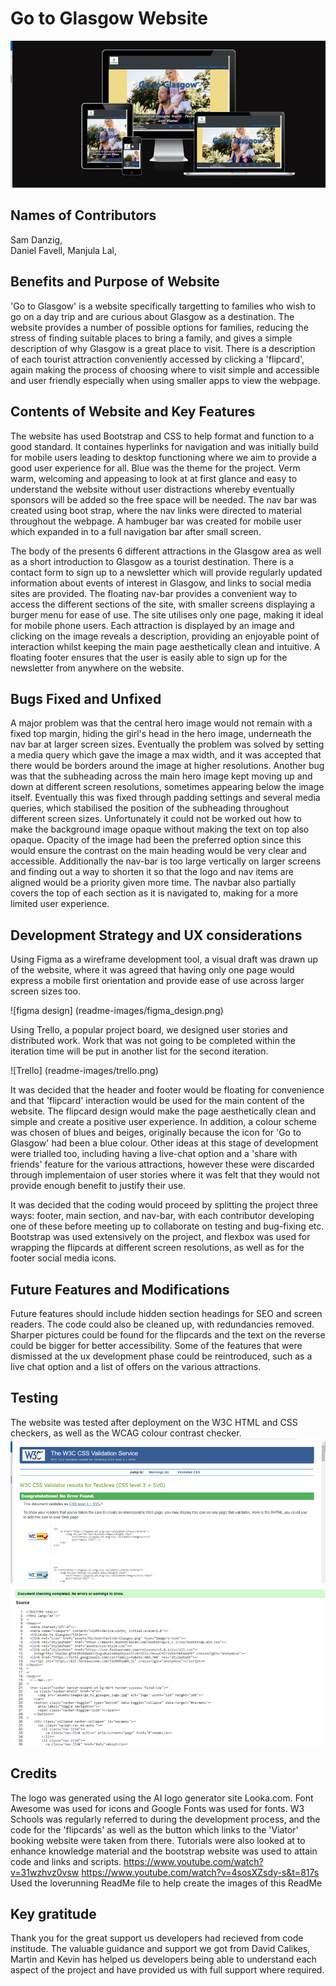 # Go to Glasgow Website
![Go to Glasgow Mock up](readme-images/responsivepic.png)
## Names of Contributors

Sam Danzig,  
Daniel Favell,
Manjula Lal,


## Benefits and Purpose of Website

'Go to Glasgow' is a website specifically targetting to families who wish to go on a day trip and are curious about Glasgow as a destination. The website provides a number of possible options for families, reducing the stress of finding suitable places to bring a family, and gives a simple description of why Glasgow is a great place to visit. There is a description of each tourist attraction conveniently accessed by clicking a 'flipcard', again making the process of choosing where to visit simple and accessible and user friendly especially when using smaller apps to view the webpage. 

## Contents of Website and Key Features

The website has used Bootstrap and CSS to help format and function to a good standard. It containes hyperlinks for navigation and was initially build for mobile users leading to desktop functioning where we aim to provide a good user experience for all. Blue was the theme for the  project. Verm warm, welcoming and appeasing to look at at first glance and easy to understand the website without user distractions whereby eventually sponsors will be added so the free space will be needed. The nav bar was created using boot strap, where the nav links were directed to material throughout the webpage. A hambuger bar was created for mobile user which expanded in to a full navigation bar after small screen.     

The body of the  presents 6 different attractions in the Glasgow area as well as a short introduction to Glasgow as a tourist destination. There is a contact form to sign up to a newsletter which will provide regularly updated information about events of interest in Glasgow, and links to social media sites are provided. The floating nav-bar provides a convenient way to access the different sections of the site, with smaller screens displaying a burger menu for ease of use. The site utilises only one page, making it ideal for mobile phone users. Each attraction is displayed by an image and clicking on the image reveals a description, providing an enjoyable point of interaction whilst keeping the main page aesthetically clean and intuitive. A floating footer ensures that the user is easily able to sign up for the newsletter from anywhere on the website.

## Bugs Fixed and Unfixed

A major problem was that the central hero image would not remain with a fixed top margin, hiding the girl's head in the hero image, underneath the nav bar at larger screen sizes. Eventually the problem was solved by setting a media query which gave the image a max width, and it was accepted that there would be borders around the image at higher resolutions. Another bug was that the subheading across the main hero image kept moving up and down at different screen resolutions, sometimes appearing below the image itself. Eventually this was fixed through padding settings and several media queries, which stabilised the position of the subheading throughout different screen sizes. Unfortunately it could not be worked out how to make the background image opaque without making the text on top also opaque. Opacity of the image had been the preferred option since this would ensure the contrast on the main heading would be very clear and accessible. Additionally the nav-bar is too large vertically on larger screens and finding out a way to shorten it so that the logo and nav items are aligned would be a priority given more time. The navbar also partially covers the top of each section as it is navigated to, making for a more limited user experience.

## Development Strategy and UX considerations
Using Figma as a wireframe development tool, a visual draft was drawn up of the website, where it was agreed that having only one page would express a mobile first orientation and provide ease of use across larger screen sizes too. 

![figma design] (readme-images/figma_design.png)

Using Trello, a popular project board, we designed user stories and distributed work. Work that was not going to be completed within the iteration time will be put in another list for the second iteration.

![Trello] (readme-images/trello.png)

It was decided that the header and footer would be floating for convenience and that 'flipcard' interaction would be used for the main content of the website. The flipcard design would make the page aesthetically clean and simple and create a positive user experience. In addition, a colour scheme was chosen of blues and beiges, originally because the icon for 'Go to Glasgow' had been a blue colour. Other ideas at this stage of development were trialled too, including having a live-chat option and a 'share with friends' feature for the various attractions, however these were discarded through implementaion of user stories where it was felt that they would not provide enough benefit to justify their use.

It was decided that the coding would proceed by splitting the project three ways: footer, main section, and nav-bar, with each contributor developing one of these before meeting up to collaborate on testing and bug-fixing etc. Bootstrap was used extensively on the project, and flexbox was used for wrapping the flipcards at different screen resolutions, as well as for the footer social media icons.

## Future Features and Modifications

Future features should include hidden section headings for SEO and screen readers. The code could also be cleaned up, with redundancies removed. Sharper pictures could be found for the flipcards and the text on the reverse could be bigger for better accessibility. Some of the features that were dismissed at the ux development phase could be reintroduced, such as a live chat option and a list of offers on the various attractions.

## Testing
The website was tested after deployment on the W3C HTML and CSS checkers, as well as the WCAG colour contrast checker.
![CSS Validation](readme-images/css-validation.png)
![HTML Validation](readme-images/html-validator.png)

## Credits

The logo was generated using the AI logo generator site Looka.com. Font Awesome was used for icons and Google Fonts was used for fonts. W3 Schools was regularly referred to during the development process, and the code for the 'flipcards' as well as the button which links to the 'Viator' booking website were taken from there.
Tutorials were also looked at to enhance knowledge material and the bootstrap website was used to attain code and links and scripts.
https://www.youtube.com/watch?v=31wzhvz0vsw 
https://www.youtube.com/watch?v=4sosXZsdy-s&t=817s
Used the loverunning ReadMe file to help create the images of this ReadMe
## Key gratitude 

Thank you for the great support us developers had recieved from code institude. The valuable guidance and support we got from David Calikes, Martin and Kevin has helped us developers being able to understand each aspect of the project and have provided us with full support where required. 